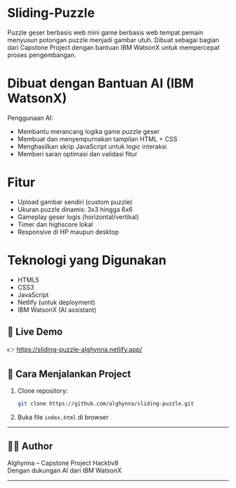 # Sliding-Puzzle
Puzzle geser berbasis web mini game berbasis web tempat pemain menyusun potongan puzzle menjadi gambar utuh. Dibuat sebagai bagian dari Capstone Project dengan bantuan IBM WatsonX untuk mempercepat proses pengembangan.

# Dibuat dengan Bantuan AI (IBM WatsonX)

Penggunaan AI:
- Membantu merancang logika game puzzle geser
- Membuat dan menyempurnakan tampilan HTML + CSS
- Menghasilkan skrip JavaScript untuk logic interaksi
- Memberi saran optimasi dan validasi fitur

# Fitur

- Upload gambar sendiri (custom puzzle)
- Ukuran puzzle dinamis: 3x3 hingga 6x6
- Gameplay geser logis (horizontal/vertikal)
- Timer dan highscore lokal
- Responsive di HP maupun desktop

# Teknologi yang Digunakan

- HTML5
- CSS3
- JavaScript
- Netlify (untuk deployment)
- IBM WatsonX (AI assistant)

## 🚀 Live Demo
👉 https://sliding-puzzle-alghynna.netlify.app/

## 📁 Cara Menjalankan Project

1. Clone repository:
   ```bash
   git clone https://github.com/alghynna/sliding-puzzle.git
2. Buka file `index.html` di browser

---

## 👩‍💻 Author

Alghynna – Capstone Project Hacktiv8  
Dengan dukungan AI dari IBM WatsonX

---
